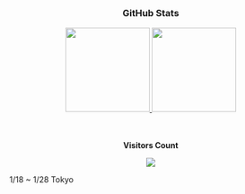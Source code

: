 <!-- <br> 
    <div align="center";>
        <img src="https://img.shields.io/badge/gmail-007396?style=flat-square&logo=Gmail&logoColor=#EA4335">
        <p>harry7141@gmail.com</p>
    </div>  
<br>
<br> 
    <h3 align="center">🛠 Tech Stack </h3>
    <div align="center";>
        <img src="https://img.shields.io/badge/Spring-6DB33F?style=flat-square&logo=Spring&logoColor=white"/>&nbsp
        <img src="https://img.shields.io/badge/Java-007396?style=flat-square&logo=Java&logoColor=white"/>&nbsp 
        <img src="https://img.shields.io/badge/Python-3766AB?style=flat-square&logo=Python&logoColor=white"/>&nbsp 
        <img src="https://img.shields.io/badge/C-A8B9CC?style=flat-square&logo=C&logoColor=white"/>&nbsp 
        <br>
        <img src="https://img.shields.io/badge/Javascript-ffb13b?style=flat-square&logo=javascript&logoColor=white"/>&nbsp 
        <img src="https://img.shields.io/badge/jQuery-1badd1?style=flat-square&logo=jQuery&logoColor=white"/>&nbsp
        <img src="https://img.shields.io/badge/Oracle-critical?style=flat-square&logo=Oracle&logoColor=white"/>&nbsp
    </div>  
<br> 
-->
<br> 
    <h3 align="center"> GitHub Stats </h3> 
    <div align="center">
      <a href='https://github.com/leetaehyeon123'>
        <img src="https://github-readme-stats.vercel.app/api?username=leetaehyeon123&show_icons=true&theme=gruvbox_light" height="150"/>
        <img src="https://github-readme-stats.vercel.app/api/top-langs/?username=leetaehyeon123&layout=compact&theme=gruvbox_light&langs_count=6" height="150"/>
       </a>
    </div>    
<br> 
<div align="center">
<br><p align="centre"><b>Visitors Count</b></p>  
<p align="center"><img align="center" src="https://profile-counter.glitch.me/{leetaehyeon123}/count.svg" /></p> 
</div>
1/18 ~ 1/28 Tokyo
